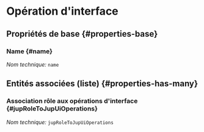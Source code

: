 # Opération d'interface
<!--- THIS FILE IS GENERATED PLEASE DO NOT EDIT IT DIRECTLY --->



## Propriétés de base {#properties-base}

### Name {#name}



*Nom technique:* ```name```




## Entités associées (liste) {#properties-has-many}

### Association rôle aux opérations d'interface {#jupRoleToJupUiOperations}



*Nom technique:* ```jupRoleToJupUiOperations```




